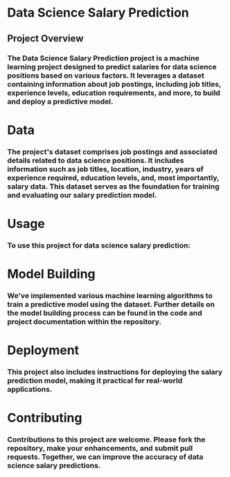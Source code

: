 # Data Science Salary Prediction
## Project Overview
### The Data Science Salary Prediction project is a machine learning project designed to predict salaries for data science positions based on various factors. It leverages a dataset containing information about job postings, including job titles, experience levels, education requirements, and more, to build and deploy a predictive model.
# Data
### The project's dataset comprises job postings and associated details related to data science positions. It includes information such as job titles, location, industry, years of experience required, education levels, and, most importantly, salary data. This dataset serves as the foundation for training and evaluating our salary prediction model.
# Usage
### To use this project for data science salary prediction:
# Model Building
### We've implemented various machine learning algorithms to train a predictive model using the dataset. Further details on the model building process can be found in the code and project documentation within the repository.
# Deployment
### This project also includes instructions for deploying the salary prediction model, making it practical for real-world applications.
# Contributing
### Contributions to this project are welcome. Please fork the repository, make your enhancements, and submit pull requests. Together, we can improve the accuracy of data science salary predictions.

